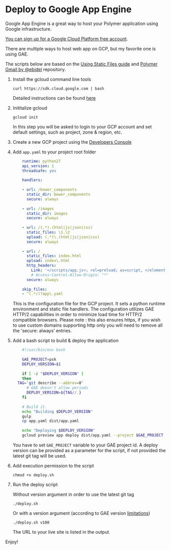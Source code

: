# Deploy to Google App Engine

Google App Engine is a great way to host your Polymer application using Google infrastructure.

[You can sign up for a Google Cloud Platform free account](https://cloud.google.com/).

There are multiple ways to host web app on GCP, but my favorite one is using GAE.

The scripts below are based on the [Using Static Files guide](https://cloud.google.com/appengine/docs/python/gettingstartedpython27/staticfiles) and [Polymer Gmail by @ebidel](https://github.com/ebidel/polymer-gmail) repository.

1.  Install the gcloud command line tools

        curl https://sdk.cloud.google.com | bash

    Detailed instructions can be found [here](https://cloud.google.com/sdk/)

1.  Inititalize gcloud 

        gcloud init

    In this step you will be asked to login to your GCP account and set default settings, such as project, zone & region, etc.

1.  Create a new GCP project using the [Developers Console](https://console.developers.google.com/home/dashboard)

1.  Add `app.yaml` to your project root folder

    ```yaml
        runtime: python27
        api_version: 1
        threadsafe: yes
        
        handlers:
        
        - url: /bower_components
          static_dir: bower_components
          secure: always
        
        - url: /images
          static_dir: images
          secure: always
        
        - url: /(.*).(html|js|json|css)
          static_files: \1.\2
          upload: (.*)\.(html|js|json|css)
          secure: always
        
        - url: /
          static_files: index.html
          upload: index\.html
          http_headers:
            Link: '</scripts/app.js>; rel=preload; as=script, </elements/elements.html>; rel=preload; as=document, </styles/main.css>; rel=preload; as=style'
            # Access-Control-Allow-Origin: "*"
          secure: always
        
        skip_files:
        - ^(.*/)?app\.yaml
    ```

    This is the configuration file for the GCP project.
    It sets a python runtime environment and static file handlers.
    The configuration utilizes GAE HTTP/2 capabilities in order to minimize load time for HTTP/2 compatible browsers.
    Please note : this also ensures https, if you wish to use custom domains supporting http only you will need to remove all the 'secure: always’ entries.​

1.  Add a bash script to build & deploy the application

    ```sh
        #!/usr/bin/env bash
        
        GAE_PROJECT=psk
        DEPLOY_VERSION=$1
        
        if [ -z "$DEPLOY_VERSION" ]
        then
      TAG=`git describe --abbrev=0`
          # GAE doesn't allow periods
          DEPLOY_VERSION=${TAG//.}
        fi
        
        # Build it.
        echo "Building $DEPLOY_VERSION"
        gulp
        cp app.yaml dist/app.yaml
        
        echo "Deploying $DEPLOY_VERSION"
        gcloud preview app deploy dist/app.yaml --project $GAE_PROJECT --promote --version $DEPLOY_VERSION
    ```

    You have to set `GAE_PROJECT` variable to your GAE project id.
    A deploy version can be provided as a parameter for the script, if not provided the latest git tag will be used.

1.  Add execution permission to the script 

        chmod +x deploy.sh

1.  Run the deploy script

      Without version argument in order to use the latest git tag
      
        ./deploy.sh

      Or with a version argument (according to GAE version [limitations](https://cloud.google.com/appengine/docs/python/config/appconfig?hl=en))
      
        ./deploy.sh v100

    The URL to your live site is listed in the output.
    
Enjoy!
